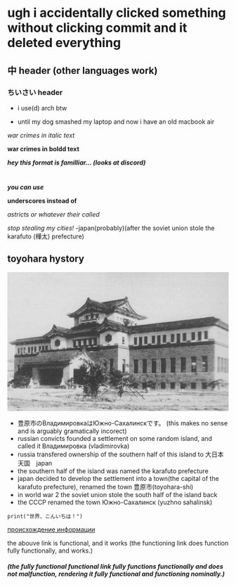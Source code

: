 # ugh i accidentally clicked something without clicking commit and it deleted everything
## 中 header (other languages work)
### ちいさい header

* i use(d) arch btw

* until my dog smashed my laptop and now i have an old macbook air


*war crimes in italic text*

**war crimes in boldd text**

***hey this format is familliar... (looks at discord)***

# 


___you can use___

__underscores instead of__

_astricts or whatever their called_

*stop stealing my cities!* -japan(probably)(after the soviet union stole the karafuto (樺太) prefecture)

## toyohara hystory

![Logicool gaming mouse and mechanical 75% keyboard with Akko lavender purple switches](building.jpeg)  

* 豊原市のВладимировкаはЮжно-Сахалинскです。 (this makes no sense and is arguably gramatically incorect)
* russian convicts founded a settlement on some random island, and called it Владимировка (vladimirovka)
* russia transfered ownership of the southern half of this island to 大日本天国　japan
* the southern half of the island was named the karafuto prefecture
* japan decided to develop the settlement into a town(the capital of the karafuto prefecture), renamed the town 豊原市(toyohara-shi)
* in world war 2 the soviet union stole the south half of the island back
* the CCCP renamed the town Южно-Сахалинск (yuzhno sahalinsk)

```
print("世界、こんいちは！")
```

[происхождение информации](https://ja.wikipedia.org/wiki/%E8%B1%8A%E5%8E%9F%E5%B8%82 "Logicool Gaming mouse")

the abouve link is functional, and it works
(the functioning link does function fully functionally, and works.)
##### (the fully functional functional link fully functions functionally and does not malfunction, rendering it fully functional and functioning nominally.)
